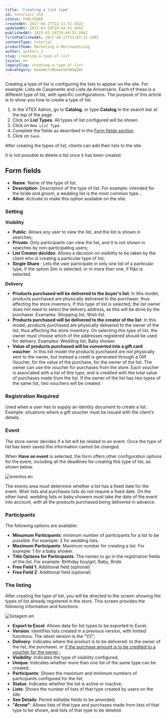 ```yaml
---
title: 'Creating a list type'
id: tutorials_254
status: PUBLISHED
createdAt: 2017-04-27T22:11:52.502Z
updatedAt: 2023-03-29T19:44:52.284Z
publishedAt: 2023-03-29T19:44:52.284Z
firstPublishedAt: 2017-04-27T23:03:11.198Z
contentType: tutorial
productTeam: Marketing & Merchandising
author: authors_3
slug: creating-a-type-of-list
locale: en
legacySlug: creating-a-type-of-list
subcategory: 6aeeWirCBUwwCmeIWOgIWs
---
```


Creating a type of list is configuring the lists to appear on the site. For example: Lista de Casamento and Lista de Aniversário. Each of these is a different type of list, with specific configurations. The purpose of this article is to show you how to create a type of list.

1. In the VTEX Admin, go to __Catalog__, or type __Catalog__ in the search bar at the top of the page.
2. Click on __List Types__.
  All types of list configured will be shown.
3. Click on `New List Type`.
4. Complete the fields as described in the [Form fields section](#form-fields).
5. Click on `Save`.

After creating the types of list, clients can add their lists to the site.

<div class="alert alert-warning">
  <p>It is not possible to delete a list once it has been created.</p>
</div>

## Form fields

- **Name**: Name of the type of list.
- **Description**: Description of the type of list. For example: intended for the bride and groom, a wedding list is the most common type…
- **Ative**: Activate to make this option available on the site.

### Setting

**Visibility**

- **Public**: Allows any user to view the list, and the list is shown in searches;
- **Private**: Only participants can view the list, and it is not shown in searches by non-participating users;
- **List Creator decides**: Allows a decision on visibility to be taken by the client who is creating a particular type of list;
- **Single Share** : Lets the user participate in only one list of a particular type, if the option Sim is selected; or in more than one, if Não is selected.

**Delivery**

- **Products purchased will be delivered to the buyer's list**: In this model, products purchased are physically delivered to the purchaser, thus affecting the store inventory. If this type of list is selected, the list owner does not need to select the delivery address, as this will be done by the purchaser. Examples: Shopping list, Wish list.
- **Products purchased will be delivered to the creator of the list**: In this model, products purchased are physically delivered to the owner of the list, thus affecting the store inventory. On selecting this type of list, the owner must choose which of the addresses registered should be used for delivery. Examples: Wedding list, Baby shower.
- **Value of products purchased will be converted into a gift card voucher**:  In this list model the products purchased are not physically sent to the owner, but instead a credit is generated through a Gift Voucher, for the value of the purchase, for the owner of the list. The owner can use the voucher for purchases from the store. Each voucher is associated with a list of this type, and is credited with the total value of purchases made from the list. If the owner of the list has two types of the same list, two vouchers will be created.

### Registration Required

Used when a user has to supply an identity document to create a list. Example: situations where a gift voucher must be issued with the client’s details.

### Event

The store owner decides if a list will be related to an event. Once the type of list has been saved this information cannot be changed.

When **Have an event** is selected, the form offers other configuration options for the event, including all the deadlines for creating this type of list, as shown below.

![eventos.en](https://images.ctfassets.net/alneenqid6w5/2ThHmo4PQitWv6EJAoVIdF/7eb8e5c05fee152945b70b3844f63ac0/eventos.en.png)

The events area must determine whether a list has a fixed date for the event. Wish lists and purchases lists do not require a fixed date. On the other hand, wedding lists or baby showers must take the date of the event into account, with all the products purchased being delivered in advance.

### Participants

The following options are available:

- **Minumum Participants**: minimum number of participants for a list to be possible. For example: 2 for wedding lists.
- **Maximum Participants**: Maximum number for creating a list. For example: 1 for a baby shower. 
- **Title Options for Participants**: The names to go in the registration fields of the list. For example: Birthday boy/girl, Baby, Bride.
- **Free Field 1**: Additional field (optional)
- **Free Field 2**: Additional field (optional)

### The listing

After creating the type of list, you will be directed to the screen showing the types of list already registered in the store. This screen provides the following information and functions:

![listagem.en](https://images.ctfassets.net/alneenqid6w5/4vHN91gXTrDhXKKa5hEc42/2f28b377bbfcb2cc548b3ce80155037f/listagem.en.png)

- **Export to Excel**: Allows data for list types to be exported to Excel;
- **Version**: Identifies lists created in a previous version, with limited functions. The latest version is the “V2”;
- **Delivery**: Indicates where the product is to be delivered: to the owner of the list, the purchaser, or [if the purchase amount is to be credited to a voucher for the owner ](http://help.vtex.com/en/tutorial/setting-up-the-voucher-list "if the purchase amount is to be credited to a voucher for the owner ");
- **Visibility**: Indicates the type of visibility configured;
- **Unique**: Indicates whether more than one list of the same type can be created;
- **Participants**: Shows the maximum and minimum numbers of participants configured for the list;
- **Status**: Indicates whether the list is active or inactive;
- **Lists**: Shows the number of lists of that type created by users on the site.
- **See Details**: Permit editable fields to be amended;
- **"Arrow"**: Allows lists of that type and purchases made from lists of that type to be shown, and lists of that type to be deleted.
